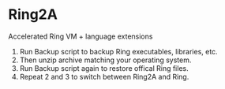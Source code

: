 # Ring2A
Accelerated Ring VM + language extensions

1. Run Backup script to backup Ring executables, libraries, etc.
2. Then unzip archive matching your operating system.
3. Run Backup script again to restore offical Ring files.
4. Repeat 2 and 3 to switch between Ring2A and Ring.
